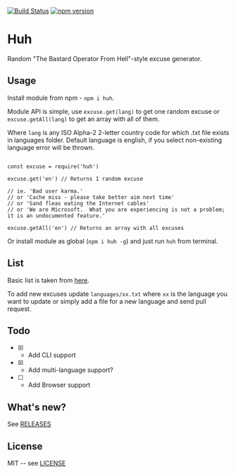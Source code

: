 [![Build Status](https://travis-ci.org/stojanovic/huh.svg)](https://travis-ci.org/stojanovic/huh)  [![npm version](https://badge.fury.io/js/huh.svg)](http://badge.fury.io/js/huh)

# Huh
Random "The Bastard Operator From Hell"-style excuse generator.

## Usage

Install module from npm - `npm i huh`.

Module API is simple, use `excuse.get(lang)` to get one random excuse or
`excuse.getAll(lang)` to get an array with all of them.

Where `lang` is any ISO Alpha-2 2-letter country code for which .txt file exists in languages folder.
Default language is english, if you select non-existing language error will be thrown.

```

const excuse = require('huh')

excuse.get('en') // Returns 1 random excuse

// ie. 'Bad user karma.'
// or 'Cache miss - please take better aim next time'
// or 'Sand fleas eating the Internet cables'
// or 'We are Microsoft.  What you are experiencing is not a problem; it is an undocumented feature.'

excuse.getAll('en') // Returns an array with all excuses

```

Or install module as global (`npm i huh -g`) and just run `huh` from terminal.

## List

Basic list is taken from [here](http://pages.cs.wisc.edu/~ballard/bofh/).

To add new excuses update `languages/xx.txt` where `xx` is the language you want to update or simply add a file for a new language and send pull request.

## Todo

- [x] - Add CLI support
- [x] - Add multi-language support?
- [ ] - Add Browser support

## What's new?

See [RELEASES](https://github.com/stojanovic/huh/releases)

## License

MIT -- see [LICENSE](LICENSE.md)
